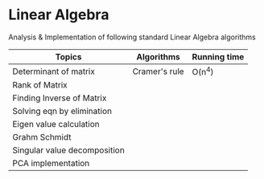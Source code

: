 # Linear Algebra

Analysis & Implementation of following standard Linear Algebra algorithms 

| Topics | Algorithms | Running time
| ----------- | ----------- | ----------- |
| Determinant of matrix | Cramer's rule |  O(n<sup>4</sup>)|
| Rank of Matrix |  |  |
| Finding Inverse of Matrix |  |  |
| Solving eqn by elimination |  |  |
| Eigen value calculation |  |  |
| Grahm Schmidt |  |  |
| Singular value decomposition |  |  |
| PCA implementation |  |  |


